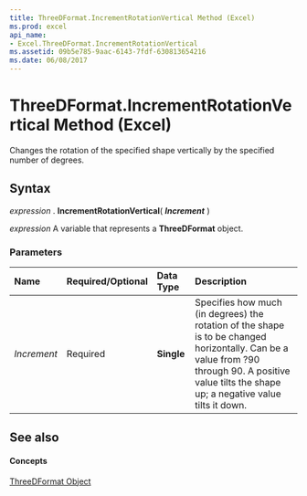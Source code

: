 ```yaml
---
title: ThreeDFormat.IncrementRotationVertical Method (Excel)
ms.prod: excel
api_name:
- Excel.ThreeDFormat.IncrementRotationVertical
ms.assetid: 09b5e785-9aac-6143-7fdf-630813654216
ms.date: 06/08/2017
---
```



# ThreeDFormat.IncrementRotationVertical Method (Excel)

Changes the rotation of the specified shape vertically by the specified number of degrees.


## Syntax

 _expression_ . **IncrementRotationVertical**( **_Increment_** )

 _expression_ A variable that represents a **ThreeDFormat** object.


### Parameters



|**Name**|**Required/Optional**|**Data Type**|**Description**|
|:-----|:-----|:-----|:-----|
| _Increment_|Required| **Single**|Specifies how much (in degrees) the rotation of the shape is to be changed horizontally. Can be a value from ?90 through 90. A positive value tilts the shape up; a negative value tilts it down.|

## See also


#### Concepts


[ThreeDFormat Object](Excel.ThreeDFormat.md)


